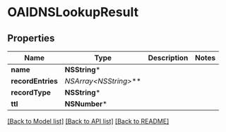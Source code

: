 # OAIDNSLookupResult

## Properties
Name | Type | Description | Notes
------------ | ------------- | ------------- | -------------
**name** | **NSString*** |  | 
**recordEntries** | **NSArray&lt;NSString*&gt;*** |  | 
**recordType** | **NSString*** |  | 
**ttl** | **NSNumber*** |  | 

[[Back to Model list]](../README#documentation-for-models) [[Back to API list]](../README#documentation-for-api-endpoints) [[Back to README]](../README)


